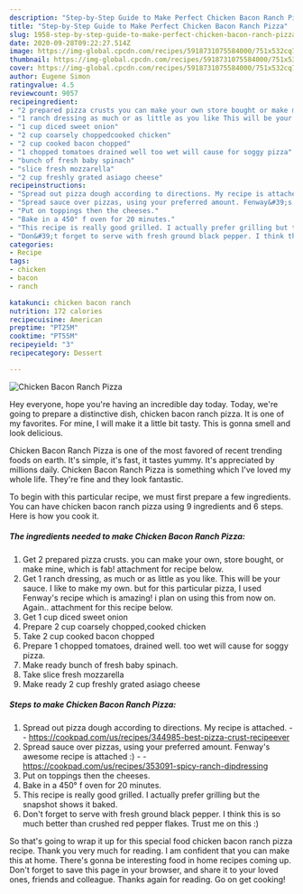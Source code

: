 ```yaml
---
description: "Step-by-Step Guide to Make Perfect Chicken Bacon Ranch Pizza"
title: "Step-by-Step Guide to Make Perfect Chicken Bacon Ranch Pizza"
slug: 1958-step-by-step-guide-to-make-perfect-chicken-bacon-ranch-pizza
date: 2020-09-28T09:22:27.514Z
image: https://img-global.cpcdn.com/recipes/5918731075584000/751x532cq70/chicken-bacon-ranch-pizza-recipe-main-photo.jpg
thumbnail: https://img-global.cpcdn.com/recipes/5918731075584000/751x532cq70/chicken-bacon-ranch-pizza-recipe-main-photo.jpg
cover: https://img-global.cpcdn.com/recipes/5918731075584000/751x532cq70/chicken-bacon-ranch-pizza-recipe-main-photo.jpg
author: Eugene Simon
ratingvalue: 4.5
reviewcount: 9057
recipeingredient:
- "2 prepared pizza crusts you can make your own store bought or make mine which is fab attachment for recipe below"
- "1 ranch dressing as much or as little as you like This will be your sauce I like to make my own but for this particular pizza I used Fenways recipe which is amazing i plan on using this from now on  Again attachment for this recipe below"
- "1 cup diced sweet onion"
- "2 cup coarsely choppedcooked chicken"
- "2 cup cooked bacon chopped"
- "1 chopped tomatoes drained well too wet will cause for soggy pizza"
- "bunch of fresh baby spinach"
- "slice fresh mozzarella"
- "2 cup freshly grated asiago cheese"
recipeinstructions:
- "Spread out pizza dough according to directions. My recipe is attached.  https://cookpad.com/us/recipes/344985-best-pizza-crust-recipeever"
- "Spread sauce over pizzas, using your preferred amount. Fenway&#39;s awesome recipe is attached :)  https://cookpad.com/us/recipes/353091-spicy-ranch-dipdressing"
- "Put on toppings then the cheeses."
- "Bake in a 450° f oven for 20 minutes."
- "This recipe is really good grilled. I actually prefer grilling but the snapshot shows it baked."
- "Don&#39;t forget to serve with fresh ground black pepper. I think this is so much better than crushed red pepper flakes. Trust me on this :)"
categories:
- Recipe
tags:
- chicken
- bacon
- ranch

katakunci: chicken bacon ranch 
nutrition: 172 calories
recipecuisine: American
preptime: "PT25M"
cooktime: "PT55M"
recipeyield: "3"
recipecategory: Dessert

---
```



![Chicken Bacon Ranch Pizza](https://img-global.cpcdn.com/recipes/5918731075584000/751x532cq70/chicken-bacon-ranch-pizza-recipe-main-photo.jpg)

Hey everyone, hope you're having an incredible day today. Today, we're going to prepare a distinctive dish, chicken bacon ranch pizza. It is one of my favorites. For mine, I will make it a little bit tasty. This is gonna smell and look delicious.

Chicken Bacon Ranch Pizza is one of the most favored of recent trending foods on earth. It's simple, it's fast, it tastes yummy. It's appreciated by millions daily. Chicken Bacon Ranch Pizza is something which I've loved my whole life. They're fine and they look fantastic.




To begin with this particular recipe, we must first prepare a few ingredients. You can have chicken bacon ranch pizza using 9 ingredients and 6 steps. Here is how you cook it.

<!--inarticleads1-->

##### The ingredients needed to make Chicken Bacon Ranch Pizza:

1. Get 2 prepared pizza crusts. you can make your own, store bought, or make mine, which is fab! attachment for recipe below.
1. Get 1 ranch dressing, as much or as little as you like. This will be your sauce. I like to make my own. but for this particular pizza, I used Fenway&#39;s recipe which is amazing! i plan on using this from now on.  Again.. attachment for this recipe below.
1. Get 1 cup diced sweet onion
1. Prepare 2 cup coarsely chopped,cooked chicken
1. Take 2 cup cooked bacon chopped
1. Prepare 1 chopped tomatoes, drained well. too wet will cause for soggy pizza.
1. Make ready bunch of fresh baby spinach.
1. Take slice fresh mozzarella
1. Make ready 2 cup freshly grated asiago cheese




<!--inarticleads2-->

##### Steps to make Chicken Bacon Ranch Pizza:

1. Spread out pizza dough according to directions. My recipe is attached. -  - https://cookpad.com/us/recipes/344985-best-pizza-crust-recipeever
1. Spread sauce over pizzas, using your preferred amount. Fenway&#39;s awesome recipe is attached :) -  - https://cookpad.com/us/recipes/353091-spicy-ranch-dipdressing
1. Put on toppings then the cheeses.
1. Bake in a 450° f oven for 20 minutes.
1. This recipe is really good grilled. I actually prefer grilling but the snapshot shows it baked.
1. Don&#39;t forget to serve with fresh ground black pepper. I think this is so much better than crushed red pepper flakes. Trust me on this :)




So that's going to wrap it up for this special food chicken bacon ranch pizza recipe. Thank you very much for reading. I am confident that you can make this at home. There's gonna be interesting food in home recipes coming up. Don't forget to save this page in your browser, and share it to your loved ones, friends and colleague. Thanks again for reading. Go on get cooking!
